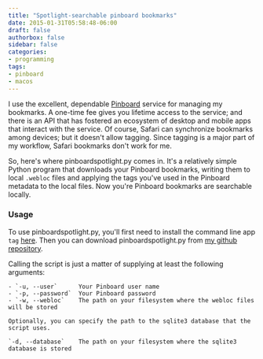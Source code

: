 ```yaml
---
title: "Spotlight-searchable pinboard bookmarks"
date: 2015-01-31T05:58:48-06:00
draft: false
authorbox: false
sidebar: false
categories:
- programming
tags:
- pinboard
- macos
---
```

I use the excellent, dependable [Pinboard](https://pinboard.in/u:LachmanBhatia) service for managing my bookmarks. A one-time fee gives you lifetime access to the service; and there is an API that has fostered an ecosystem of desktop and mobile apps that interact with the service. Of course, Safari can synchronize bookmarks among devices; but it doesn't allow tagging. Since tagging is a major part of my workflow, Safari bookmarks don't work for me.

So, here's where pinboardspotlight.py comes in. It's a relatively simple Python program that downloads your Pinboard bookmarks, writing them to local `.webloc` files and applying the tags you've used in the Pinboard metadata to the local files. Now you're Pinboard bookmarks are searchable locally.

### Usage ###

To use pinboardspotlight.py, you'll first need to install the command line app `tag` [here](https://github.com/jdberry/tag). Then you can download pinboardspotlight.py from [my github repository](https://github.com/NSBum/pinboardspot).

Calling the script is just a matter of supplying at least the following arguments:

    - `-u, --user`		Your Pinboard user name
    - `-p, --password`	Your Pinboard password
    - `-w, --webloc`	The path on your filesystem where the webloc files will be stored

    Optionally, you can specify the path to the sqlite3 database that the script uses.

    `-d, --database`	The path on your filesystem where the sqlite3 database is stored



